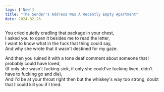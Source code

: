```yaml
---
tags: ['New']
title: "The Sender's Address Was A Recently Empty Apartment"
date: 2024-02-26
---
```


You cried quietly cradling that package in your chest,  
I asked you to open it besides me to read the letter,  
I want to know what in the fuck that thing could say,  
And why she wrote that it wasn't destined for my gaze.

And then you ruined it with a tone deaf comment about someone that I probably could have loved,  
(If only she wasn't fucking sick, if only she could've fucking lived, didn't have to fucking go and die),  
And I'd be at your throat right then but the whiskey's way too strong, doubt that I could kill you if I tried.  
